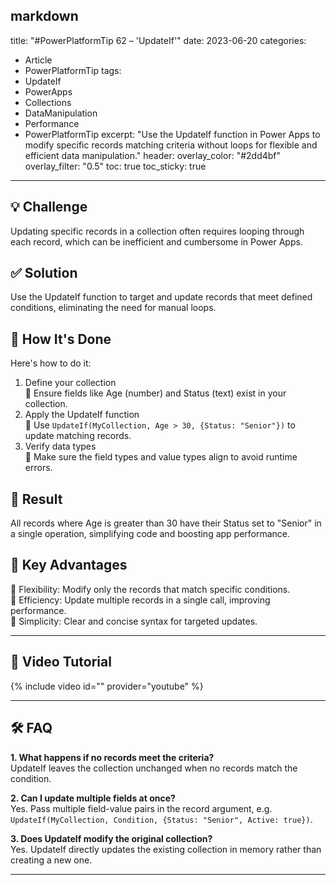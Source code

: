 markdown
---
title: "#PowerPlatformTip 62 – 'UpdateIf'"
date: 2023-06-20
categories:
  - Article
  - PowerPlatformTip
tags:
  - UpdateIf
  - PowerApps
  - Collections
  - DataManipulation
  - Performance
  - PowerPlatformTip
excerpt: "Use the UpdateIf function in Power Apps to modify specific records matching criteria without loops for flexible and efficient data manipulation."
header:
  overlay_color: "#2dd4bf"
  overlay_filter: "0.5"
toc: true
toc_sticky: true
---

## 💡 Challenge
Updating specific records in a collection often requires looping through each record, which can be inefficient and cumbersome in Power Apps.

## ✅ Solution
Use the UpdateIf function to target and update records that meet defined conditions, eliminating the need for manual loops.

## 🔧 How It's Done
Here's how to do it:
1. Define your collection  
   🔸 Ensure fields like Age (number) and Status (text) exist in your collection.  
2. Apply the UpdateIf function  
   🔸 Use `UpdateIf(MyCollection, Age > 30, {Status: "Senior"})` to update matching records.  
3. Verify data types  
   🔸 Make sure the field types and value types align to avoid runtime errors.

## 🎉 Result
All records where Age is greater than 30 have their Status set to "Senior" in a single operation, simplifying code and boosting app performance.

## 🌟 Key Advantages
🔸 Flexibility: Modify only the records that match specific conditions.  
🔸 Efficiency: Update multiple records in a single call, improving performance.  
🔸 Simplicity: Clear and concise syntax for targeted updates.

---

## 🎥 Video Tutorial
{% include video id="" provider="youtube" %}

---

## 🛠️ FAQ
**1. What happens if no records meet the criteria?**  
UpdateIf leaves the collection unchanged when no records match the condition.

**2. Can I update multiple fields at once?**  
Yes. Pass multiple field-value pairs in the record argument, e.g. `UpdateIf(MyCollection, Condition, {Status: "Senior", Active: true})`.

**3. Does UpdateIf modify the original collection?**  
Yes. UpdateIf directly updates the existing collection in memory rather than creating a new one.

---
